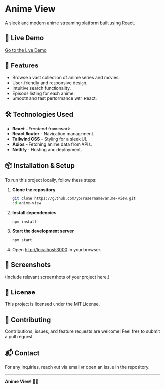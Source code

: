 # Anime View

A sleek and modern anime streaming platform built using React.

## 🌟 Live Demo
<a target="_blank" href="https://anime-view.netlify.app/"> Go to the Live Demo </a>

## 🚀 Features
- Browse a vast collection of anime series and movies.
- User-friendly and responsive design.
- Intuitive search functionality.
- Episode listing for each anime.
- Smooth and fast performance with React.

## 🛠️ Technologies Used
- **React** - Frontend framework.
- **React Router** - Navigation management.
- **Tailwind CSS** - Styling for a sleek UI.
- **Axios** - Fetching anime data from APIs.
- **Netlify** - Hosting and deployment.

## 📦 Installation & Setup
To run this project locally, follow these steps:

1. **Clone the repository**
   ```bash
   git clone https://github.com/yourusername/anime-view.git
   cd anime-view
   ```

2. **Install dependencies**
   ```bash
   npm install
   ```

3. **Start the development server**
   ```bash
   npm start
   ```

4. Open [http://localhost:3000](http://localhost:3000) in your browser.

## 📸 Screenshots
(Include relevant screenshots of your project here.)

## 📜 License
This project is licensed under the MIT License.

## 🤝 Contributing
Contributions, issues, and feature requests are welcome! Feel free to submit a pull request.

## 📬 Contact
For any inquiries, reach out via email or open an issue in the repository.

---
**Anime View**! 🎥🍿

